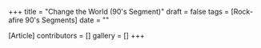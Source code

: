 +++
title = "Change the World (90's Segment)"
draft = false
tags = [Rock-afire 90's Segments]
date = ""

[Article]
contributors = []
gallery = []
+++